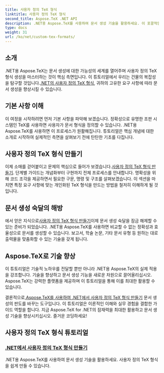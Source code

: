 ```yaml
---
title: 사용자 정의 TeX 형식
linktitle: 사용자 정의 TeX 형식
second_title: Aspose.TeX .NET API
description: .NET용 Aspose.TeX를 사용하여 문서 생성 기술을 활용하세요. 이 포괄적인 튜토리얼에서 손쉽게 사용자 정의 TeX 형식을 만드는 방법을 알아보세요.
type: docs
weight: 31
url: /ko/net/custom-tex-formats/
---
```

## 소개

 .NET용 Aspose.TeX는 문서 생성에 대한 가능성의 세계를 열어주며 사용자 정의 TeX 형식 생성을 마스터하는 것이 핵심 측면입니다. 이 튜토리얼에서 우리는 건물의 복잡성을 탐구할 것입니다.[.NET의 사용자 정의 TeX 형식](./create-custom-tex-formats/), 귀하의 고유한 요구 사항에 따라 문서 생성을 향상시킬 수 있습니다.

## 기본 사항 이해

이 여정을 시작하려면 먼저 기본 사항을 파악해 보겠습니다. 정확성으로 유명한 조판 시스템인 TeX를 사용하면 사용자가 문서 형식을 정의할 수 있습니다. .NET용 Aspose.TeX를 사용하면 이 프로세스가 원활해집니다. 튜토리얼은 핵심 개념에 대한 소개로 시작하여 실제적인 측면을 살펴보기 전에 탄탄한 기초를 다집니다.

## 사용자 정의 TeX 형식 만들기

이제 소매를 걷어붙이고 문제의 핵심으로 들어가 보겠습니다.[사용자 정의 TeX 형식 만들기](./create-custom-tex-formats/). 단계별 가이드는 개념화부터 구현까지 전체 프로세스를 안내합니다. 명확성을 위해 코드 조각을 제공하면서 필요한 구문, 명령 및 구조를 살펴보겠습니다. 이 섹션을 마치면 특정 요구 사항에 맞는 개인화된 TeX 형식을 만드는 방법을 철저히 이해하게 될 것입니다.

## 문서 생성 숙달의 해방

 에서 얻은 지식으로[사용자 정의 TeX 형식 만들기](./create-custom-tex-formats/)이제 문서 생성 숙달을 잠금 해제할 수 있는 준비가 되었습니다. .NET용 Aspose.TeX를 사용하면 비교할 수 없는 정확성과 효율성으로 문서를 생성할 수 있습니다. 보고서, 학술 논문, 기타 문서 유형 등 원하는 대로 출력물을 맞춤화할 수 있는 기술을 갖게 됩니다.

## Aspose.TeX로 기술 향상

이 튜토리얼은 기술적 노하우를 전달할 뿐만 아니라 .NET용 Aspose.TeX의 실제 적용을 강조합니다. 기술을 향상하고 문서 생성 기능을 새로운 차원으로 끌어올리십시오. Aspose.TeX는 강력한 플랫폼을 제공하며 이 튜토리얼을 통해 이를 최대한 활용할 수 있습니다.

 결론적으로,[Aspose.TeX를 사용하여 .NET에서 사용자 정의 TeX 형식 만들기](./create-custom-tex-formats/) 문서 생성의 판도를 바꾸는 도구입니다. 이 튜토리얼은 이론적인 이해와 실무 경험을 결합한 가이드 역할을 합니다. 지금 Aspose.TeX for .NET의 잠재력을 최대한 활용하고 문서 생성 기술을 향상시키십시오. 즐거운 코딩하세요!
## 사용자 정의 TeX 형식 튜토리얼
### [.NET에서 사용자 정의 TeX 형식 만들기](./create-custom-tex-formats/)
.NET용 Aspose.TeX를 사용하여 문서 생성 기술을 활용하세요. 사용자 정의 TeX 형식을 쉽게 만들 수 있습니다.